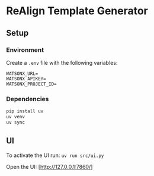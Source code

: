 # ReAlign Template Generator

## Setup

### Environment

Create a `.env` file with the following variables:

```env
WATSONX_URL=
WATSONX_APIKEY=
WATSONX_PROJECT_ID=
```

### Dependencies

```bash
pip install uv
uv venv
uv sync
```

## UI

To activate the UI run: `uv run src/ui.py`

Open the UI: [http://127.0.0.1:7860/]